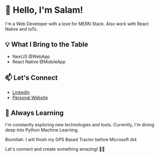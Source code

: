 # 👋 Hello, I'm Salam!

I'm a Web Developer with a love for MERN Stack. Also work with React Native and IoTs.

## 💡 What I Bring to the Table

- NextJS @WebApp
- React Native @MobileApp

## 📫 Let's Connect

- [LinkedIn](https://www.linkedin.com/in/salam-pararta/)
- [Personal Website](https://salamp.id)

## 🌱 Always Learning

I'm constantly exploring new technologies and tools. Currently, I'm diving deep into Python Machine Learning.

Bismillah. I will finish my GPS Based Tractor before Microsoft did

Let's connect and create something amazing! 🚀✨
